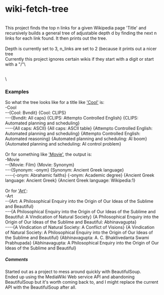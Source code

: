 # wiki-fetch-tree
\
This project finds the top n links for a given Wikipedia page 'Title' and recursively builds a general tree of adjustable depth d by finding the next n links for each link found. It then prints out the tree.
\
\
Depth is currently set to 3, n_links are set to 2 (because it prints out a nicer tree\
Currently this project ignores certain wikis if they start with a digit or start with a "/"\

\
\
### Examples
So what the tree looks like for a title like ['Cool'](https://en.wikipedia.org/wiki/Cool) is:\
-Cool \
--{Cool: Bvndit} {Cool: CLIPS} \
---{Bvndit: All caps} {CLIPS: Attempto Controlled English} {CLIPS: Automated planning and scheduling} \
----{All caps: ASCII} {All caps: ASCII table} {Attempto Controlled English: Automated planning and scheduling} {Attempto Controlled English: Automated reasoning} {Automated planning and scheduling: AI boom} {Automated planning and scheduling: AI control problem} 
\
\
Or for something like ['Movie'](https://en.wikipedia.org/wiki/Movie), the output is:\
-Movie \
--{Movie: Film} {Movie: Synonym} \
---{Synonym: -onym} {Synonym: Ancient Greek language} \
----{-onym: Abrahamic faiths} {-onym: Academic degree} {Ancient Greek language: Ancient Greek} {Ancient Greek language: Wikipedia:1} 
\
\
Or for ['Art'](https://en.wikipedia.org/wiki/Art):\
-Art \
--{Art: A Philosophical Enquiry into the Origin of Our Ideas of the Sublime and Beautiful} \
---{A Philosophical Enquiry into the Origin of Our Ideas of the Sublime and Beautiful: A Vindication of Natural Society} {A Philosophical Enquiry into the Origin of Our Ideas of the Sublime and Beautiful: Abhinavagupta} \
----{A Vindication of Natural Society: A Conflict of Visions} {A Vindication of Natural Society: A Philosophical Enquiry into the Origin of Our Ideas of the Sublime and Beautiful} {Abhinavagupta: A. C. Bhaktivedanta Swami Prabhupada} {Abhinavagupta: A Philosophical Enquiry into the Origin of Our Ideas of the Sublime and Beautiful} 

##### Comments
Started out as a project to mess around quickly with BeautifulSoup. \
Ended up using the MediaWiki Web service API and abandoning BeautifulSoup but it's worth coming back to, and I might replace the current API with the BeautifulSoup after all.
